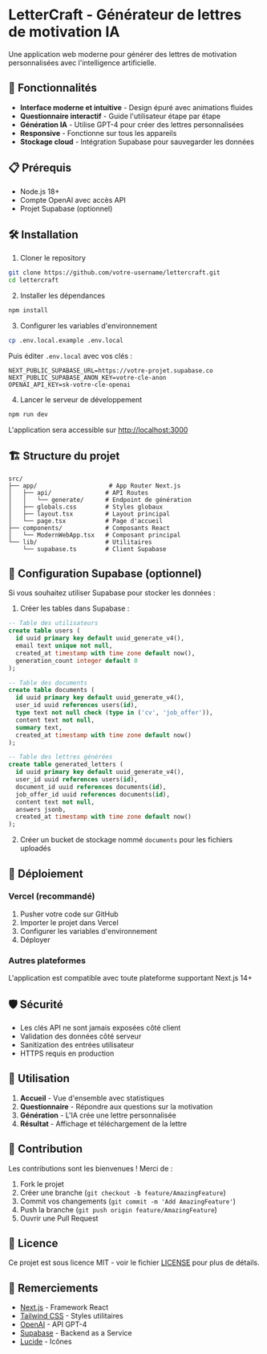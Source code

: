 # LetterCraft - Générateur de lettres de motivation IA

Une application web moderne pour générer des lettres de motivation personnalisées avec l'intelligence artificielle.

## 🚀 Fonctionnalités

- **Interface moderne et intuitive** - Design épuré avec animations fluides
- **Questionnaire interactif** - Guide l'utilisateur étape par étape
- **Génération IA** - Utilise GPT-4 pour créer des lettres personnalisées
- **Responsive** - Fonctionne sur tous les appareils
- **Stockage cloud** - Intégration Supabase pour sauvegarder les données

## 📋 Prérequis

- Node.js 18+ 
- Compte OpenAI avec accès API
- Projet Supabase (optionnel)

## 🛠️ Installation

1. Cloner le repository
```bash
git clone https://github.com/votre-username/lettercraft.git
cd lettercraft
```

2. Installer les dépendances
```bash
npm install
```

3. Configurer les variables d'environnement
```bash
cp .env.local.example .env.local
```

Puis éditer `.env.local` avec vos clés :
```
NEXT_PUBLIC_SUPABASE_URL=https://votre-projet.supabase.co
NEXT_PUBLIC_SUPABASE_ANON_KEY=votre-cle-anon
OPENAI_API_KEY=sk-votre-cle-openai
```

4. Lancer le serveur de développement
```bash
npm run dev
```

L'application sera accessible sur [http://localhost:3000](http://localhost:3000)

## 🏗️ Structure du projet

```
src/
├── app/                    # App Router Next.js
│   ├── api/               # API Routes
│   │   └── generate/      # Endpoint de génération
│   ├── globals.css        # Styles globaux
│   ├── layout.tsx         # Layout principal
│   └── page.tsx           # Page d'accueil
├── components/            # Composants React
│   └── ModernWebApp.tsx   # Composant principal
└── lib/                   # Utilitaires
    └── supabase.ts        # Client Supabase
```

## 🔧 Configuration Supabase (optionnel)

Si vous souhaitez utiliser Supabase pour stocker les données :

1. Créer les tables dans Supabase :

```sql
-- Table des utilisateurs
create table users (
  id uuid primary key default uuid_generate_v4(),
  email text unique not null,
  created_at timestamp with time zone default now(),
  generation_count integer default 0
);

-- Table des documents
create table documents (
  id uuid primary key default uuid_generate_v4(),
  user_id uuid references users(id),
  type text not null check (type in ('cv', 'job_offer')),
  content text not null,
  summary text,
  created_at timestamp with time zone default now()
);

-- Table des lettres générées
create table generated_letters (
  id uuid primary key default uuid_generate_v4(),
  user_id uuid references users(id),
  document_id uuid references documents(id),
  job_offer_id uuid references documents(id),
  content text not null,
  answers jsonb,
  created_at timestamp with time zone default now()
);
```

2. Créer un bucket de stockage nommé `documents` pour les fichiers uploadés

## 🚀 Déploiement

### Vercel (recommandé)

1. Pusher votre code sur GitHub
2. Importer le projet dans Vercel
3. Configurer les variables d'environnement
4. Déployer

### Autres plateformes

L'application est compatible avec toute plateforme supportant Next.js 14+

## 🛡️ Sécurité

- Les clés API ne sont jamais exposées côté client
- Validation des données côté serveur
- Sanitization des entrées utilisateur
- HTTPS requis en production

## 📝 Utilisation

1. **Accueil** - Vue d'ensemble avec statistiques
2. **Questionnaire** - Répondre aux questions sur la motivation
3. **Génération** - L'IA crée une lettre personnalisée
4. **Résultat** - Affichage et téléchargement de la lettre

## 🤝 Contribution

Les contributions sont les bienvenues ! Merci de :

1. Fork le projet
2. Créer une branche (`git checkout -b feature/AmazingFeature`)
3. Commit vos changements (`git commit -m 'Add AmazingFeature'`)
4. Push la branche (`git push origin feature/AmazingFeature`)
5. Ouvrir une Pull Request

## 📄 Licence

Ce projet est sous licence MIT - voir le fichier [LICENSE](LICENSE) pour plus de détails.

## 🙏 Remerciements

- [Next.js](https://nextjs.org/) - Framework React
- [Tailwind CSS](https://tailwindcss.com/) - Styles utilitaires
- [OpenAI](https://openai.com/) - API GPT-4
- [Supabase](https://supabase.com/) - Backend as a Service
- [Lucide](https://lucide.dev/) - Icônes